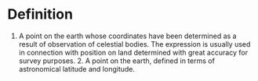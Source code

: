 # Definition

1.  A point on the earth whose coordinates have been determined as a
    result of observation of celestial bodies. The expression is usually
    used in connection with position on land determined with great
    accuracy for survey purposes. 2. A point on the earth, defined in
    terms of astronomical latitude and longitude.
